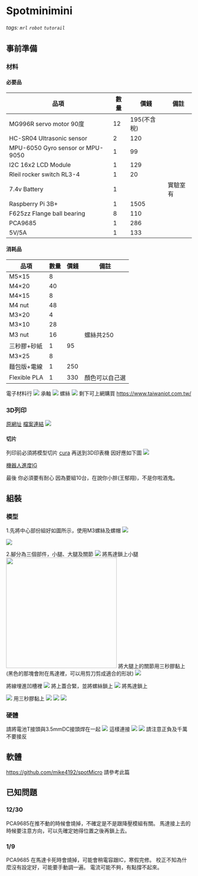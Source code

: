 # Spotminimini

###### tags: `mrl` `robot` `tutorail`

## 事前準備
### 材料
#### 必要品


| 品項                             | 數量 | 價錢        | 備註     |
| -------------------------------- | ---- | ----------- | -------- |
| MG996R servo motor 90度          | 12   | 195(不含稅) |          |
| HC-SR04 Ultrasonic sensor        | 2    | 120         |          |
| MPU-6050 Gyro sensor or MPU-9050 | 1    | 99          |          |
| I2C 16x2 LCD Module              | 1    | 129         |          |
| Rleil rocker switch RL3-4        | 1    | 20          |          |
| 7.4v Battery                     | 1    |             | 實驗室有 |
| Raspberry Pi 3B+                 | 1    | 1505        |          |
| F625zz Flange ball bearing       | 8    | 110         |          |
| PCA9685                          | 1    | 286         |          |
| 5V/5A                            | 1    | 133         |          |
#### 消耗品


| 品項         | 數量 | 價錢 | 備註           |
| ------------ | ---- | ---- | -------------- |
| M5×15        | 8    |      |                |
| M4×20        | 40   |      |                |
| M4×15        | 8    |      |                |
| M4 nut       | 48   |      |                |
| M3×20        | 4    |      |                |
| M3×10        | 28   |      |                |
| M3 nut       | 16   |      | 螺絲共250      |
| 三秒膠+砂紙  | 1    | 95   |                |
| M3×25        | 8    |      |                |
| 麵包版+電線  | 1    | 250  |                |
| Flexible PLA | 1    | 330  | 顏色可以自己選 |

電子材料行
![](https://codimd.mcl.math.ncu.edu.tw/uploads/upload_c2aa528b9dd9e98a226da35b81d000dd.png)
承軸
![](https://codimd.mcl.math.ncu.edu.tw/uploads/upload_6da1faaa04e8f72ca6414d0605dc9c8f.png)
螺絲
![](https://codimd.mcl.math.ncu.edu.tw/uploads/upload_f2ace12f458983db1910857cddb302ff.png)
剩下可上網購買
https://www.taiwaniot.com.tw/




### 3D列印
[原網址](https://www.thingiverse.com/thing:3445283 )
[檔案連結](https://drive.google.com/file/d/1NRVSzWPO_NljJa0uXyuZC-TMpqVH1S0P/view?usp=sharing)
![](https://codimd.mcl.math.ncu.edu.tw/uploads/upload_1e78a6ff7a421c6ba8ad09e1504a08d6.png)
#### 切片
列印前必須將模型切片
[cura](https://ultimaker.com/software/ultimaker-cura)
再送到3D印表機
因好應如下圖
![](https://codimd.mcl.math.ncu.edu.tw/uploads/upload_7e6f1f4c04b30954a8a2c5e92dbfc9ea.png)

[機器人進度IG](https://www.instagram.com/extraordinary_leon/)


最後 你必須要有耐心 因為要組10台，在說你小胖(王郁翔)，不是你啦酒鬼。

## 組裝

### 模型
1.先將中心部份組好如圖所示，使用M3螺絲及螺帽
![](https://codimd.mcl.math.ncu.edu.tw/uploads/upload_6924b08acf3a3cd60a7465832b9037c7.jpg)

![](https://codimd.mcl.math.ncu.edu.tw/uploads/upload_4673ba33c6a2ddc1f49b1f879de37e42.jpg)

2.腳分為三個部件，小腿、大腿及關節
![](https://codimd.mcl.math.ncu.edu.tw/uploads/upload_37a858f2f8f549b882aba0958a628895.jpg)
將馬達鎖上小腿
<img src="https://codimd.mcl.math.ncu.edu.tw/uploads/upload_ab2b6ab0794e82fbc803f040e24818a9.jpg" width=300>
將大腿上的關節用三秒膠黏上(黑色的那塊會附在馬達裡，可以用剪刀剪成適合的形狀)
![](https://codimd.mcl.math.ncu.edu.tw/uploads/upload_2d5ff1b8295b5a8aeee8f54ed7b25d1b.jpg)

將線埋進凹槽裡
![](https://codimd.mcl.math.ncu.edu.tw/uploads/upload_e650a34e877767c49c4ea21dc1d2511d.jpg)
將上蓋合緊，並將螺絲鎖上
![](https://codimd.mcl.math.ncu.edu.tw/uploads/upload_2853207e79af47fa7f5edfe9f9311c78.jpg)
將馬達鎖上



![](https://codimd.mcl.math.ncu.edu.tw/uploads/upload_2c63faf28c86125da5d63942b0aa8e03.jpg)
用三秒膠黏上
![](https://codimd.mcl.math.ncu.edu.tw/uploads/upload_0eb2b9d3e390338e51297cd4c146413a.jpg)
![](https://codimd.mcl.math.ncu.edu.tw/uploads/upload_de2ada8b878137e4aaa2ec1c566b79f8.jpg)
![](https://codimd.mcl.math.ncu.edu.tw/uploads/upload_bd11c15ef4da52e59dcb37dfb8b5eb81.jpg)



### 硬體
請將電池T接頭與3.5mmDC接頭焊在一起
![](https://codimd.mcl.math.ncu.edu.tw/uploads/upload_0f8cdabf8b2adf12884399423a6715d9.jpg)
這樣連接
![](https://codimd.mcl.math.ncu.edu.tw/uploads/upload_272a249caf951827a2372a8afa544a69.jpg)
![](https://codimd.mcl.math.ncu.edu.tw/uploads/upload_8473ade10f03dc02f054fd3caedbcf15.png)
請注意正負及千萬不要接反

## 軟體

https://github.com/mike4192/spotMicro
請參考此篇 

## 已知問題
### 12/30
PCA9685在推不動的時候會燒掉，不確定是不是跟降壓模組有關。
馬達接上去的時候要注意方向，可以先確定她得位置之後再鎖上去。

### 1/9
PCA9685 在馬達卡死時會燒掉，可能會稍電容跟IC，寒假完修。
校正不知為什麼沒有設定好，可能要手動調一遍。
電流可能不夠，有點撐不起來。



